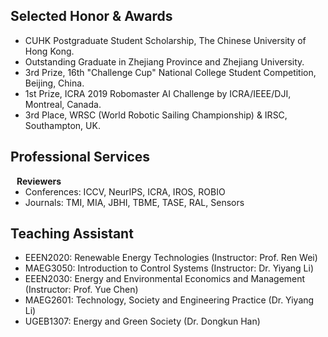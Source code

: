 ## Selected Honor & Awards
- CUHK Postgraduate Student Scholarship, The Chinese University of Hong Kong.
- Outstanding Graduate in Zhejiang Province and Zhejiang University.
- 3rd Prize, 16th "Challenge Cup" National College Student Competition, Beijing, China.
- 1st Prize, ICRA 2019 Robomaster AI Challenge by ICRA/IEEE/DJI, Montreal, Canada.
- 3rd Place, WRSC (World Robotic Sailing Championship) \& IRSC, Southampton, UK.

## Professional Services

<h4 style="margin:0 10px 0;">Reviewers</h4>

<ul style="margin:0 0 5px;">
  <li><autocolor>Conferences: ICCV, NeurIPS, ICRA, IROS, ROBIO</autocolor></a></li>
  <li><autocolor>Journals: TMI, MIA, JBHI, TBME, TASE, RAL, Sensors</autocolor></a></li>
</ul>

## Teaching Assistant
<ul style="margin:0 0 5px;">
<li>EEEN2020: Renewable Energy Technologies (Instructor: Prof. Ren Wei)</li>
<li>MAEG3050: Introduction to Control Systems (Instructor: Dr. Yiyang Li)</li>
<li>EEEN2030: Energy and Environmental Economics and Management (Instructor: Prof. Yue Chen)</li>
  <li>MAEG2601: Technology, Society and Engineering Practice (Dr. Yiyang Li)</li>
  <li>UGEB1307: Energy and Green Society (Dr. Dongkun Han)</li>
</ul>